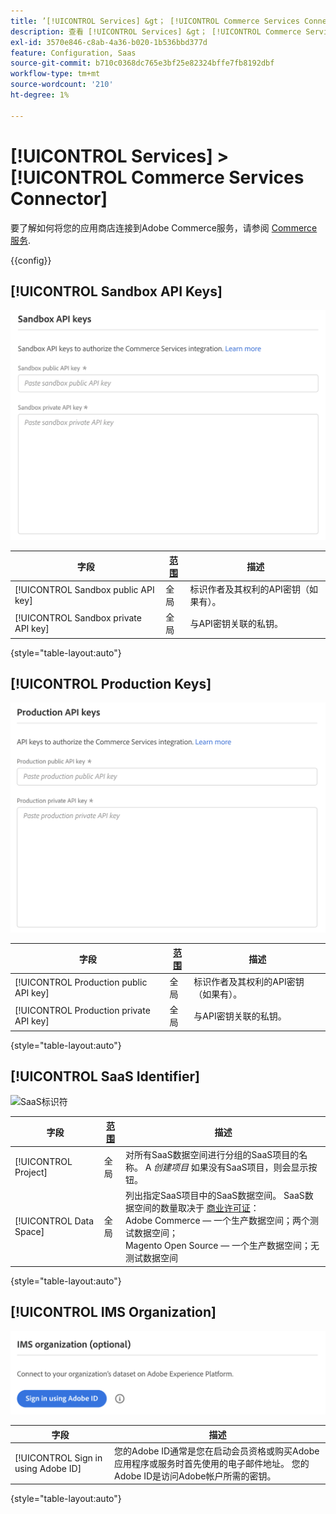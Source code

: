 ```yaml
---
title: ’[!UICONTROL Services] &gt； [!UICONTROL Commerce Services Connector]’
description: 查看 [!UICONTROL Services] &gt； [!UICONTROL Commerce Services Connector] 商务管理员页面。
exl-id: 3570e846-c8ab-4a36-b020-1b536bbd377d
feature: Configuration, Saas
source-git-commit: b710c0368dc765e3bf25e82324bffe7fb8192dbf
workflow-type: tm+mt
source-wordcount: '210'
ht-degree: 1%

---
```


# [!UICONTROL Services] > [!UICONTROL Commerce Services Connector]

要了解如何将您的应用商店连接到Adobe Commerce服务，请参阅 [Commerce服务](https://experienceleague.adobe.com/docs/commerce-merchant-services/user-guides/integration-services/saas.html).

{{config}}

## [!UICONTROL Sandbox API Keys]

![沙盒API密钥](./assets/sandbox-key-saas-configuration.png)<!-- zoom -->

| 字段 | [范围](../../getting-started/websites-stores-views.md#scope-settings) | 描述 |
|--- |--- |--- |
| [!UICONTROL Sandbox public API key] | 全局 | 标识作者及其权利的API密钥（如果有）。 |
| [!UICONTROL Sandbox private API key] | 全局 | 与API密钥关联的私钥。 |

{style="table-layout:auto"}

## [!UICONTROL Production Keys]

![生产API密钥](./assets/prod-key-saas-configuration.png)<!-- zoom -->

| 字段 | [范围](../../getting-started/websites-stores-views.md#scope-settings) | 描述 |
|--- |--- |--- |
| [!UICONTROL Production public API key] | 全局 | 标识作者及其权利的API密钥（如果有）。 |
| [!UICONTROL Production private API key] | 全局 | 与API密钥关联的私钥。 |

{style="table-layout:auto"}

## [!UICONTROL SaaS Identifier]

![SaaS标识符](./assets/saas-identifier.png)<!-- zoom -->

| 字段 | [范围](../../getting-started/websites-stores-views.md#scope-settings) | 描述 |
|--- |--- |--- |
| [!UICONTROL Project] | 全局 | 对所有SaaS数据空间进行分组的SaaS项目的名称。 A _创建项目_ 如果没有SaaS项目，则会显示按钮。 |
| [!UICONTROL Data Space] | 全局 | 列出指定SaaS项目中的SaaS数据空间。 SaaS数据空间的数量取决于 [商业许可证](https://experienceleague.adobe.com/docs/commerce-merchant-services/user-guides/integration-services/saas.html)：<br />Adobe Commerce — 一个生产数据空间；两个测试数据空间；<br />Magento Open Source — 一个生产数据空间；无测试数据空间 |

{style="table-layout:auto"}

## [!UICONTROL IMS Organization]

![IMS组织](./assets/ims-organization.png)<!-- zoom -->

| 字段 | 描述 |
|--- |--- |
| [!UICONTROL Sign in using Adobe ID] | 您的Adobe ID通常是您在启动会员资格或购买Adobe应用程序或服务时首先使用的电子邮件地址。 您的Adobe ID是访问Adobe帐户所需的密钥。 |

{style="table-layout:auto"}
